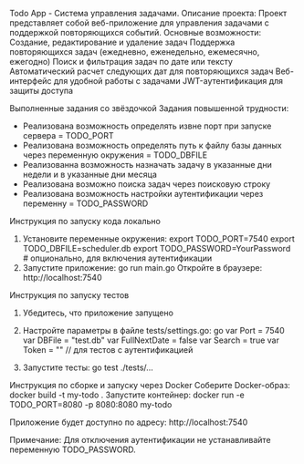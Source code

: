 Todo App - Система управления задачами.
Описание проекта:
    Проект представляет собой веб-приложение для управления задачами с поддержкой повторяющихся событий. Основные возможности:
        Создание, редактирование и удаление задач
        Поддержка повторяющихся задач (ежедневно, еженедельно, ежемесячно, ежегодно)
        Поиск и фильтрация задач по дате или тексту
        Автоматический расчет следующих дат для повторяющихся задач
        Веб-интерфейс для удобной работы с задачами
        JWT-аутентификация для защиты доступа

Выполненные задания со звёздочкой
Задания повышенной трудности:
- Реализована возможность определять извне порт при запуске сервера = TODO_PORT
- Реализована возможность определять путь к файлу базы данных через переменную окружения = TODO_DBFILE
- Реализованна возможность назначать задачу в указанные дни недели и в указанные дни месяца
- Реализована возможно поиска задач через поисковую строку
- Реализована возможность настройки аутентификации через переменну = TODO_PASSWORD

Инструкция по запуску кода локально
1. Установите переменные окружения:
    export TODO_PORT=7540
    export TODO_DBFILE=scheduler.db
    export TODO_PASSWORD=YourPassword  # опционально, для включения аутентификации
2. Запустите приложение:
    go run main.go
    Откройте в браузере: http://localhost:7540

Инструкция по запуску тестов
1. Убедитесь, что приложение запущено

2. Настройте параметры в файле tests/settings.go:
        go
        var Port = 7540
        var DBFile = "test.db"
        var FullNextDate = false
        var Search = true
        var Token = "" // для тестов с аутентификацией
3. Запустите тесты:
    go test ./tests/...

Инструкция по сборке и запуску через Docker
    Соберите Docker-образ:
        docker build -t my-todo .
    Запустите контейнер:
        docker run -e TODO_PORT=8080 -p 8080:8080 my-todo

Приложение будет доступно по адресу: http://localhost:7540

Примечание: Для отключения аутентификации не устанавливайте переменную TODO_PASSWORD.
